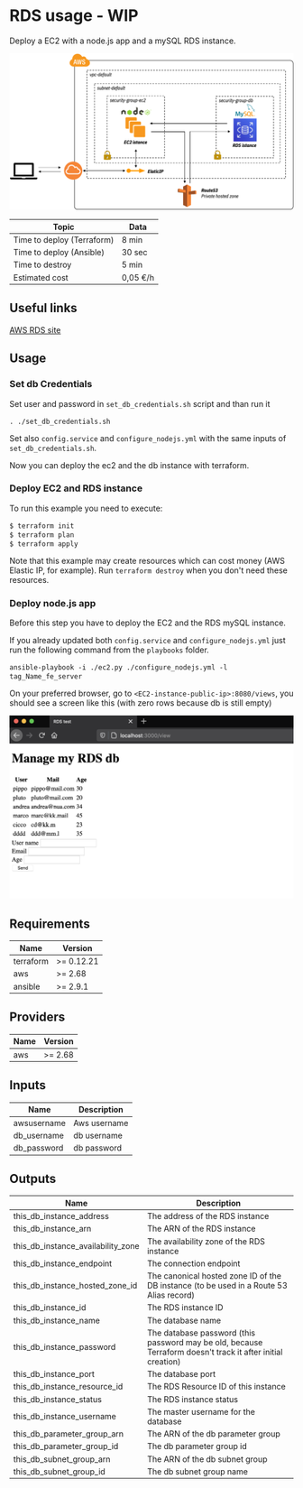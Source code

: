 # RDS usage - WIP

Deploy a EC2 with a node.js app and a mySQL RDS instance.

![appview](./images/architecture.png)

| Topic | Data |
|------|---------|
| Time to deploy (Terraform) | 8 min |
| Time to deploy (Ansible) | 30 sec |
| Time to destroy | 5 min |
| Estimated cost | 0,05 €/h |

## Useful links

[AWS RDS site](https://docs.aws.amazon.com/rds/index.html?nc2=h_ql_doc_rds)

## Usage

### Set db Credentials

Set user and password in `set_db_credentials.sh` script and than run it
```
. ./set_db_credentials.sh
```

Set also `config.service` and `configure_nodejs.yml` with the same inputs of `set_db_credentials.sh`.

Now you can deploy the ec2 and the db instance with terraform.

### Deploy EC2 and RDS instance

To run this example you need to execute:

```
$ terraform init
$ terraform plan
$ terraform apply
```

Note that this example may create resources which can cost money (AWS Elastic IP, for example). Run `terraform destroy` when you don't need these resources.

### Deploy node.js app

Before this step you have to deploy the EC2 and the RDS mySQL instance.

If you already updated both `config.service` and `configure_nodejs.yml` just run the following command from the `playbooks` folder.
```
ansible-playbook -i ./ec2.py ./configure_nodejs.yml -l tag_Name_fe_server
```

On your preferred browser, go to `<EC2-instance-public-ip>:8080/views`, you should see a screen like this (with zero rows because db is still empty)

![appview](./images/appview.png)

<!-- BEGINNING OF PRE-COMMIT-TERRAFORM DOCS HOOK -->
## Requirements

| Name | Version |
|------|---------|
| terraform | >= 0.12.21 |
| aws | >= 2.68 |
| ansible | >= 2.9.1 |

## Providers

| Name | Version |
|------|---------|
| aws | >= 2.68 |

## Inputs

| Name | Description |
|------|---------|
| awsusername | Aws username |
| db_username | db username |
| db_password | db password |

## Outputs

| Name | Description |
|------|-------------|
| this\_db\_instance\_address | The address of the RDS instance |
| this\_db\_instance\_arn | The ARN of the RDS instance |
| this\_db\_instance\_availability\_zone | The availability zone of the RDS instance |
| this\_db\_instance\_endpoint | The connection endpoint |
| this\_db\_instance\_hosted\_zone\_id | The canonical hosted zone ID of the DB instance (to be used in a Route 53 Alias record) |
| this\_db\_instance\_id | The RDS instance ID |
| this\_db\_instance\_name | The database name |
| this\_db\_instance\_password | The database password (this password may be old, because Terraform doesn't track it after initial creation) |
| this\_db\_instance\_port | The database port |
| this\_db\_instance\_resource\_id | The RDS Resource ID of this instance |
| this\_db\_instance\_status | The RDS instance status |
| this\_db\_instance\_username | The master username for the database |
| this\_db\_parameter\_group\_arn | The ARN of the db parameter group |
| this\_db\_parameter\_group\_id | The db parameter group id |
| this\_db\_subnet\_group\_arn | The ARN of the db subnet group |
| this\_db\_subnet\_group\_id | The db subnet group name |


<!-- END OF PRE-COMMIT-TERRAFORM DOCS HOOK -->
